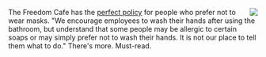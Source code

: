 <img src="http://scripting.com/images/2020/08/01/picklesAplenty.png" border="0" align="right">The Freedom Cafe has the <a href="https://twitter.com/libbyjones715/status/1277245399795982337">perfect policy</a> for people who prefer not to wear masks. "We encourage employees to wash their hands after using the bathroom, but understand that some people may be allergic to certain soaps or may simply prefer not to wash their hands. It is not our place to tell them what to do." There's more. Must-read.  
